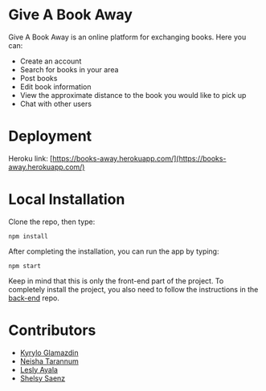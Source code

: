 # Give A Book Away
Give A Book Away is an online platform for exchanging books. Here you can:
* Create an account
* Search for books in your area
* Post books
* Edit book information
* View the approximate distance to the book you would like to pick up
* Chat with other users

# Deployment
Heroku link: [https://books-away.herokuapp.com/](https://books-away.herokuapp.com/)

# Local Installation
Clone the repo, then type:

`
npm install
`

After completing the installation, you can run the app by typing:

`
npm start
`

Keep in mind that this is only the front-end part of the project. To completely install the project, you also need to follow the instructions in the [back-end](https://github.com/Kyrylo-Glamazdin/Give-a-Book-Away-Backend) repo.

# Contributors
* [Kyrylo Glamazdin](https://www.linkedin.com/in/kyrylo-glamazdin-359190184/)
* [Neisha Tarannum](https://github.com/neisha18)
* [Lesly Ayala](https://github.com/leslya14)
* [Shelsy Saenz](https://github.com/shelsysaenz)
